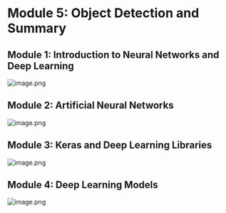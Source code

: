 

# Module 5: Object Detection and Summary
## Module 1: Introduction to Neural Networks and Deep Learning
![image.png](https://prod-files-secure.s3.us-west-2.amazonaws.com/03e82b26-cccb-4906-bb56-adabcbdc0655/a8d40bcb-c482-4026-8872-311e16b2dc63/image.png?X-Amz-Algorithm=AWS4-HMAC-SHA256&X-Amz-Content-Sha256=UNSIGNED-PAYLOAD&X-Amz-Credential=ASIAZI2LB466S252CDV4%2F20250207%2Fus-west-2%2Fs3%2Faws4_request&X-Amz-Date=20250207T211310Z&X-Amz-Expires=3600&X-Amz-Security-Token=IQoJb3JpZ2luX2VjEGQaCXVzLXdlc3QtMiJHMEUCIQDeVGKje35CC8Do1t7G0%2FvmcIB0tVKgRmWAt8D8h0giDgIgQP31QPCPzbUHIi4eX%2BnZfCysQzkF32SKp3Lz6irwzowq%2FwMIfRAAGgw2Mzc0MjMxODM4MDUiDGZJQcVzDG0xEVafiSrcAw6ycG8qjwuF%2FgShVa%2B4MiMHn2sgIS7vFHiijYMWLZblVQVmLOpu%2FTOwVeLuXxMq2CnGbPlbpEJTNu3bk0LbtyiSmo8TU21lnQYLHmSf3Z%2B2SB67Kfh15hsTASW2f0za3lbgu2falHPihM3zzQX%2BJuMExmv4EKeEFtFTsrskGEwg9IhMOcTGzqbX6MsV2%2FUI%2Bc1fM%2FxEWkr5mUFF7kpFOCH3a0%2FP1p6WOFb3IPueXaQNC05ickvmmKftnO0jtDAJnimP%2FbC7yjy2iZENF7q8lsbdDnwriEcUAuuFuweX9u2tzGUFeOXQ9UFogK0RCxPm%2FrizMH1HRgmnzcN1afo5vjKu%2BP3ZDNVeGTP9f6QhspdR2m16ZbZRwS4Tavkkag2A8FSu2tVHRXqfhz9pZQ2RwFgC%2F4M6eeb%2BZ2UdKwU1zSykveZLt5Ih6eCv1xksiIhnmd2mCQ%2FV%2BJbLA1iAX6vdmZBnChA3Avsj0C53OY%2FRvDJE1VBI%2ByCYVGoZUGJx15YCjIMLOYu6jx8XeF46tapQZzdTjHxyVPUaWZ0ERHjum%2FIhzZKc5B4gWwXCqflvSm4NRg752rsBJdSoxJpnEbMQbP%2FCtb1qRyxXNo8adE51yn13KQDsVn9iHbruwhrtMK7Smb0GOqUBkcnu0NPRUfxwi9y4wXOOXPrh9jVG1om36vi9HR07CBBt8szQAQchvG1k9J91w8n5UjEUDpL0kpcY%2BtuXWBvw0XOR2KtsuVwG2qqXIiZWHXpVgn4uwR2OLXfKLoNOMmfKRUA1DUZTfMwqQxEB2QjLQVJXr1CLVwLbcdIqY13Wk3qxGYXfPm%2BRYBAKKkn2kGiFmsqRSf1tUTrNBqKdFPPRvzS6Hb17&X-Amz-Signature=ed275f5e855979edec631d5c536e07e4fbf217bfa174f3a1a9060f6330a2d72f&X-Amz-SignedHeaders=host&x-id=GetObject)
## Module 2: Artificial Neural Networks
![image.png](https://prod-files-secure.s3.us-west-2.amazonaws.com/03e82b26-cccb-4906-bb56-adabcbdc0655/5157ca89-62da-41d9-a98f-6432b71047a9/image.png?X-Amz-Algorithm=AWS4-HMAC-SHA256&X-Amz-Content-Sha256=UNSIGNED-PAYLOAD&X-Amz-Credential=ASIAZI2LB466S252CDV4%2F20250207%2Fus-west-2%2Fs3%2Faws4_request&X-Amz-Date=20250207T211310Z&X-Amz-Expires=3600&X-Amz-Security-Token=IQoJb3JpZ2luX2VjEGQaCXVzLXdlc3QtMiJHMEUCIQDeVGKje35CC8Do1t7G0%2FvmcIB0tVKgRmWAt8D8h0giDgIgQP31QPCPzbUHIi4eX%2BnZfCysQzkF32SKp3Lz6irwzowq%2FwMIfRAAGgw2Mzc0MjMxODM4MDUiDGZJQcVzDG0xEVafiSrcAw6ycG8qjwuF%2FgShVa%2B4MiMHn2sgIS7vFHiijYMWLZblVQVmLOpu%2FTOwVeLuXxMq2CnGbPlbpEJTNu3bk0LbtyiSmo8TU21lnQYLHmSf3Z%2B2SB67Kfh15hsTASW2f0za3lbgu2falHPihM3zzQX%2BJuMExmv4EKeEFtFTsrskGEwg9IhMOcTGzqbX6MsV2%2FUI%2Bc1fM%2FxEWkr5mUFF7kpFOCH3a0%2FP1p6WOFb3IPueXaQNC05ickvmmKftnO0jtDAJnimP%2FbC7yjy2iZENF7q8lsbdDnwriEcUAuuFuweX9u2tzGUFeOXQ9UFogK0RCxPm%2FrizMH1HRgmnzcN1afo5vjKu%2BP3ZDNVeGTP9f6QhspdR2m16ZbZRwS4Tavkkag2A8FSu2tVHRXqfhz9pZQ2RwFgC%2F4M6eeb%2BZ2UdKwU1zSykveZLt5Ih6eCv1xksiIhnmd2mCQ%2FV%2BJbLA1iAX6vdmZBnChA3Avsj0C53OY%2FRvDJE1VBI%2ByCYVGoZUGJx15YCjIMLOYu6jx8XeF46tapQZzdTjHxyVPUaWZ0ERHjum%2FIhzZKc5B4gWwXCqflvSm4NRg752rsBJdSoxJpnEbMQbP%2FCtb1qRyxXNo8adE51yn13KQDsVn9iHbruwhrtMK7Smb0GOqUBkcnu0NPRUfxwi9y4wXOOXPrh9jVG1om36vi9HR07CBBt8szQAQchvG1k9J91w8n5UjEUDpL0kpcY%2BtuXWBvw0XOR2KtsuVwG2qqXIiZWHXpVgn4uwR2OLXfKLoNOMmfKRUA1DUZTfMwqQxEB2QjLQVJXr1CLVwLbcdIqY13Wk3qxGYXfPm%2BRYBAKKkn2kGiFmsqRSf1tUTrNBqKdFPPRvzS6Hb17&X-Amz-Signature=72c79b831f893e55cede0227cc0441b7a50353938e188004b71252ed6a00aa1a&X-Amz-SignedHeaders=host&x-id=GetObject)
## Module 3: Keras and Deep Learning Libraries
![image.png](https://prod-files-secure.s3.us-west-2.amazonaws.com/03e82b26-cccb-4906-bb56-adabcbdc0655/5089ce50-05f1-470d-ad42-42503bf1df5f/image.png?X-Amz-Algorithm=AWS4-HMAC-SHA256&X-Amz-Content-Sha256=UNSIGNED-PAYLOAD&X-Amz-Credential=ASIAZI2LB466S252CDV4%2F20250207%2Fus-west-2%2Fs3%2Faws4_request&X-Amz-Date=20250207T211310Z&X-Amz-Expires=3600&X-Amz-Security-Token=IQoJb3JpZ2luX2VjEGQaCXVzLXdlc3QtMiJHMEUCIQDeVGKje35CC8Do1t7G0%2FvmcIB0tVKgRmWAt8D8h0giDgIgQP31QPCPzbUHIi4eX%2BnZfCysQzkF32SKp3Lz6irwzowq%2FwMIfRAAGgw2Mzc0MjMxODM4MDUiDGZJQcVzDG0xEVafiSrcAw6ycG8qjwuF%2FgShVa%2B4MiMHn2sgIS7vFHiijYMWLZblVQVmLOpu%2FTOwVeLuXxMq2CnGbPlbpEJTNu3bk0LbtyiSmo8TU21lnQYLHmSf3Z%2B2SB67Kfh15hsTASW2f0za3lbgu2falHPihM3zzQX%2BJuMExmv4EKeEFtFTsrskGEwg9IhMOcTGzqbX6MsV2%2FUI%2Bc1fM%2FxEWkr5mUFF7kpFOCH3a0%2FP1p6WOFb3IPueXaQNC05ickvmmKftnO0jtDAJnimP%2FbC7yjy2iZENF7q8lsbdDnwriEcUAuuFuweX9u2tzGUFeOXQ9UFogK0RCxPm%2FrizMH1HRgmnzcN1afo5vjKu%2BP3ZDNVeGTP9f6QhspdR2m16ZbZRwS4Tavkkag2A8FSu2tVHRXqfhz9pZQ2RwFgC%2F4M6eeb%2BZ2UdKwU1zSykveZLt5Ih6eCv1xksiIhnmd2mCQ%2FV%2BJbLA1iAX6vdmZBnChA3Avsj0C53OY%2FRvDJE1VBI%2ByCYVGoZUGJx15YCjIMLOYu6jx8XeF46tapQZzdTjHxyVPUaWZ0ERHjum%2FIhzZKc5B4gWwXCqflvSm4NRg752rsBJdSoxJpnEbMQbP%2FCtb1qRyxXNo8adE51yn13KQDsVn9iHbruwhrtMK7Smb0GOqUBkcnu0NPRUfxwi9y4wXOOXPrh9jVG1om36vi9HR07CBBt8szQAQchvG1k9J91w8n5UjEUDpL0kpcY%2BtuXWBvw0XOR2KtsuVwG2qqXIiZWHXpVgn4uwR2OLXfKLoNOMmfKRUA1DUZTfMwqQxEB2QjLQVJXr1CLVwLbcdIqY13Wk3qxGYXfPm%2BRYBAKKkn2kGiFmsqRSf1tUTrNBqKdFPPRvzS6Hb17&X-Amz-Signature=50398c6b189bfbc5cbb027aaa8af779674e9747ee83002104aeb2baebca3fba5&X-Amz-SignedHeaders=host&x-id=GetObject)
## Module 4: Deep Learning Models
![image.png](https://prod-files-secure.s3.us-west-2.amazonaws.com/03e82b26-cccb-4906-bb56-adabcbdc0655/4e22fcb0-cfbc-4d28-b961-b9b8fde071f0/image.png?X-Amz-Algorithm=AWS4-HMAC-SHA256&X-Amz-Content-Sha256=UNSIGNED-PAYLOAD&X-Amz-Credential=ASIAZI2LB466S252CDV4%2F20250207%2Fus-west-2%2Fs3%2Faws4_request&X-Amz-Date=20250207T211310Z&X-Amz-Expires=3600&X-Amz-Security-Token=IQoJb3JpZ2luX2VjEGQaCXVzLXdlc3QtMiJHMEUCIQDeVGKje35CC8Do1t7G0%2FvmcIB0tVKgRmWAt8D8h0giDgIgQP31QPCPzbUHIi4eX%2BnZfCysQzkF32SKp3Lz6irwzowq%2FwMIfRAAGgw2Mzc0MjMxODM4MDUiDGZJQcVzDG0xEVafiSrcAw6ycG8qjwuF%2FgShVa%2B4MiMHn2sgIS7vFHiijYMWLZblVQVmLOpu%2FTOwVeLuXxMq2CnGbPlbpEJTNu3bk0LbtyiSmo8TU21lnQYLHmSf3Z%2B2SB67Kfh15hsTASW2f0za3lbgu2falHPihM3zzQX%2BJuMExmv4EKeEFtFTsrskGEwg9IhMOcTGzqbX6MsV2%2FUI%2Bc1fM%2FxEWkr5mUFF7kpFOCH3a0%2FP1p6WOFb3IPueXaQNC05ickvmmKftnO0jtDAJnimP%2FbC7yjy2iZENF7q8lsbdDnwriEcUAuuFuweX9u2tzGUFeOXQ9UFogK0RCxPm%2FrizMH1HRgmnzcN1afo5vjKu%2BP3ZDNVeGTP9f6QhspdR2m16ZbZRwS4Tavkkag2A8FSu2tVHRXqfhz9pZQ2RwFgC%2F4M6eeb%2BZ2UdKwU1zSykveZLt5Ih6eCv1xksiIhnmd2mCQ%2FV%2BJbLA1iAX6vdmZBnChA3Avsj0C53OY%2FRvDJE1VBI%2ByCYVGoZUGJx15YCjIMLOYu6jx8XeF46tapQZzdTjHxyVPUaWZ0ERHjum%2FIhzZKc5B4gWwXCqflvSm4NRg752rsBJdSoxJpnEbMQbP%2FCtb1qRyxXNo8adE51yn13KQDsVn9iHbruwhrtMK7Smb0GOqUBkcnu0NPRUfxwi9y4wXOOXPrh9jVG1om36vi9HR07CBBt8szQAQchvG1k9J91w8n5UjEUDpL0kpcY%2BtuXWBvw0XOR2KtsuVwG2qqXIiZWHXpVgn4uwR2OLXfKLoNOMmfKRUA1DUZTfMwqQxEB2QjLQVJXr1CLVwLbcdIqY13Wk3qxGYXfPm%2BRYBAKKkn2kGiFmsqRSf1tUTrNBqKdFPPRvzS6Hb17&X-Amz-Signature=e6cce2141cf5297edbfb92a4a24cf55aa6a193d0ee688c3524ebfa5472f1d6ae&X-Amz-SignedHeaders=host&x-id=GetObject)